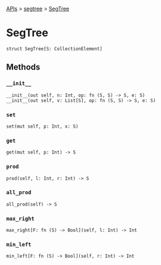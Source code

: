 [APIs](../index.md) > [segtree](./index.md) > [SegTree]()

# SegTree

```
struct SegTree[S: CollectionElement]
```

## Methods

### `__init__`

```
__init__(out self, n: Int, op: fn (S, S) -> S, e: S)
__init__(out self, v: List[S], op: fn (S, S) -> S, e: S)
```

### `set`

```
set(mut self, p: Int, x: S)
```

### `get`

```
get(mut self, p: Int) -> S
```

### `prod`

```
prod(self, l: Int, r: Int) -> S
```

### `all_prod`

```
all_prod(self) -> S
```

### `max_right`

```
max_right[F: fn (S) -> Bool](self, l: Int) -> Int
```

### `min_left`

```
min_left[F: fn (S) -> Bool](self, r: Int) -> Int
```
